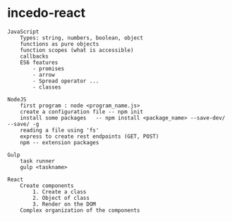 # incedo-react

    JavaScript
        Types: string, numbers, boolean, object
        functions as pure objects
        function scopes (what is accessible)
        callbacks
        ES6 features
            - promises
            - arrow
            - Spread operator ...
            - classes

    NodeJS 
        first program : node <program_name.js>
        create a configuration file -- npm init
        install some packages   -- npm install <package_name> --save-dev/ --save/ -g
        reading a file using 'fs'
        express to create rest endpoints (GET, POST)
        npm -- extension packages

    Gulp    
        task runner
        gulp <taskname>

    React
        Create components
            1. Create a class
            2. Object of class
            3. Render on the DOM
        Complex organization of the components
